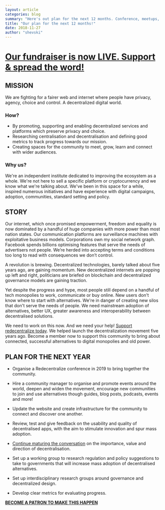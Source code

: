 ```yaml
---
layout: article
categories: blog
summary: "Here's out plan for the next 12 months. Conference, meetups, research and more. Help fund us on patreon to make it happen!"
title: "Our plan for the next 12 months!"
date: 2018-11-27
author: "shevski"
---
```


# [Our fundraiser is now LIVE. Support & spread the word!](https://www.patreon.com/redecentralize)


## MISSION

We are fighting for a fairer web and internet where people have privacy, agency, choice and control. A decentralized digital world.

### How?
* By promoting, supporting and enabling decentralized services and platforms which preserve privacy and choice.
* Researching centralisation and decentralisation and defining good metrics to track progress towards our mission.
* Creating spaces for the community to meet, grow, learn and connect with wider audiences.

### Why us?

We're an independent institute dedicated to improving the ecosystem as a whole. We're not here to sell a specific platform or cryptocurrency and we know what we're talking about. We've been in this space for a while, inspired numerous initiatives and have experience with digital campaigns, adoption, communities, standard setting and policy.

## STORY

Our internet, which once promised empowerment, freedom and equality is now dominated by a handful of huge companies with more power than most nation states. Our communication platforms are surveillance machines with exploitative business models. Corporations own my social network graph. Facebook spends billions optimising features that serve the needs of advertisers not people. We’re herded into accepting terms and conditions too long to read with consequences we don’t control.

A revolution is brewing. Decentralized technologies, barely talked about five years ago, are gaining momentum. New decentralized internets are popping up left and right, politicians are briefed on blockchain and decentralized governance models are gaining traction.

Yet despite the progress and hype, most people still depend on a handful of tech monopolies to work, communicate or buy online. New users don't know where to start with alternatives. We're in danger of creating new silos that don't serve the needs of people. We need mainstream adoption of alternatives, better UX, greater awareness and interoperability between decentralised solutions.

We need to work on this now. And we need your help! [Support redecentralize today](https://www.patreon.com/redecentralize). We helped launch the decentralization movement five years ago. Become a member now to support this community to bring about connected, successful alternatives to digital monopolies and old power.


## PLAN FOR THE NEXT YEAR

* Organise a Redecentralize conference in 2019 to bring together the community.

* Hire a community manager to organise and promote events around the world, deepen and widen the movement, encourage new communities to join and use alternatives though guides, blog posts, podcasts, events and more!

* Update the website and create infrastructure for the community to connect and discover one another.

* Review, test and give feedback on the usability and quality of decentralised apps, with the aim to stimulate innovation and spur mass adoption.

* [Continue maturing the conversation](https://medium.com/@shevski/how-decentralised-are-you-a6539eeb27ff) on the importance, value and direction of decentralisation.

* Set up a working group to research regulation and policy suggestions to take to governments that will increase mass adoption of decentralised alternatives.

* Set up interdisciplinary research groups around governance and decentralized design.

* Develop clear metrics for evaluating progress.

**[BECOME A PATRON TO MAKE THIS HAPPEN](https://www.patreon.com/redecentralize)**
